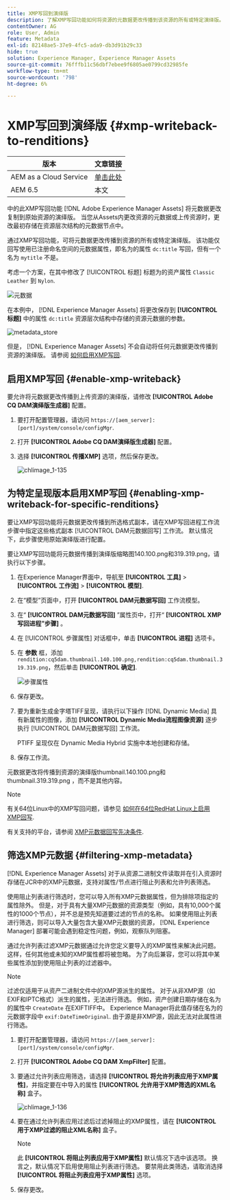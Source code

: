 ```yaml
---
title: XMP写回到演绎版
description: 了解XMP写回功能如何将资源的元数据更改传播到该资源的所有或特定演绎版。
contentOwner: AG
role: User, Admin
feature: Metadata
exl-id: 82148ae5-37e9-4fc5-ada9-db3d91b29c33
hide: true
solution: Experience Manager, Experience Manager Assets
source-git-commit: 76fffb11c56dbf7ebee9f6805ae0799cd32985fe
workflow-type: tm+mt
source-wordcount: '798'
ht-degree: 6%

---
```


# XMP写回到演绎版 {#xmp-writeback-to-renditions}

| 版本 | 文章链接 |
| -------- | ---------------------------- |
| AEM as a Cloud Service | [单击此处](https://experienceleague.adobe.com/docs/experience-manager-cloud-service/content/assets/admin/xmp-metadata.html?lang=en) |
| AEM 6.5 | 本文 |

中的此XMP写回功能 [!DNL Adobe Experience Manager Assets] 将元数据更改复制到原始资源的演绎版。 当您从Assets内更改资源的元数据或上传资源时，更改最初存储在资源层次结构的元数据节点中。

通过XMP写回功能，可将元数据更改传播到资源的所有或特定演绎版。 该功能仅回写使用已注册命名空间的元数据属性，即名为的属性 `dc:title` 写回，但有一个名为 `mytitle` 不是。

考虑一个方案，在其中修改了 [!UICONTROL 标题] 标题为的资产属性 `Classic Leather` 到 `Nylon`.

![元数据](assets/metadata.png)

在本例中， [!DNL Experience Manager Assets] 将更改保存到 **[!UICONTROL 标题]** 中的属性 `dc:title` 资源层次结构中存储的资源元数据的参数。

![metadata_store](assets/metadata_stored.png)

但是， [!DNL Experience Manager Assets] 不会自动将任何元数据更改传播到资源的演绎版。 请参阅 [如何启用XMP写回](#enable-xmp-writeback).

## 启用XMP写回 {#enable-xmp-writeback}

要允许将元数据更改传播到上传资源的演绎版，请修改 **[!UICONTROL Adobe CQ DAM演绎版生成器]** 配置。

1. 要打开配置管理器，请访问 `https://[aem_server]:[port]/system/console/configMgr`.
1. 打开 **[!UICONTROL Adobe CQ DAM演绎版生成器]** 配置。
1. 选择 **[!UICONTROL 传播XMP]** 选项，然后保存更改。

   ![chlimage_1-135](assets/chlimage_1-346.png)

## 为特定呈现版本启用XMP写回 {#enabling-xmp-writeback-for-specific-renditions}

要让XMP写回功能将元数据更改传播到所选格式副本，请在XMP写回进程工作流步骤中指定这些格式副本 [!UICONTROL DAM元数据回写] 工作流。 默认情况下，此步骤使用原始演绎版进行配置。

要让XMP写回功能将元数据传播到演绎版缩略图140.100.png和319.319.png，请执行以下步骤。

1. 在Experience Manager界面中，导航至 **[!UICONTROL 工具]** > **[!UICONTROL 工作流]** > **[!UICONTROL 模型]**.
1. 在“模型”页面中，打开 **[!UICONTROL DAM元数据写回]** 工作流模型。
1. 在“ **[!UICONTROL DAM元数据写回]** ”属性页中，打开“ **[!UICONTROL XMP写回进程”步骤]** 。
1. 在 [!UICONTROL 步骤属性] 对话框中，单击 **[!UICONTROL 进程]** 选项卡。
1. 在 **参数** 框，添加 `rendition:cq5dam.thumbnail.140.100.png,rendition:cq5dam.thumbnail.319.319.png`，然后单击 **[!UICONTROL 确定]**.

   ![步骤属性](assets/step_properties.png)

1. 保存更改。
1. 要为重新生成金字塔TIFF呈现，请执行以下操作 [!DNL Dynamic Media] 具有新属性的图像，添加 **[!UICONTROL Dynamic Media流程图像资源]** 逐步执行 [!UICONTROL DAM元数据写回] 工作流。

   PTIFF 呈现仅在 Dynamic Media Hybrid 实施中本地创建和存储。

1. 保存工作流。

元数据更改将传播到资源的演绎版thumbnail.140.100.png和thumbnail.319.319.png ，而不是其他内容。

>[!NOTE]
>
>有关64位Linux中的XMP写回问题，请参见 [如何在64位RedHat Linux上启用XMP回写](https://helpx.adobe.com/experience-manager/kb/enable-xmp-write-back-64-bit-redhat.html).
>
>有关支持的平台，请参阅 [XMP元数据回写先决条件](/help/sites-deploying/technical-requirements.md#requirements-for-aem-assets-xmp-metadata-write-back).

## 筛选XMP元数据 {#filtering-xmp-metadata}

[!DNL Experience Manager Assets] 对于从资源二进制文件读取并在引入资源时存储在JCR中的XMP元数据，支持对属性/节点进行阻止列表和允许列表筛选。

使用阻止列表进行筛选时，您可以导入所有XMP元数据属性，但为排除项指定的属性除外。 但是，对于具有大量XMP元数据的资源类型（例如，具有10,000个属性的1000个节点），并不总是预先知道要过滤的节点的名称。 如果使用阻止列表进行筛选，则可以导入大量包含大量XMP元数据的资源， [!DNL Experience Manager] 部署可能会遇到稳定性问题，例如，观察队列阻塞。

通过允许列表过滤XMP元数据通过允许您定义要导入的XMP属性来解决此问题。 这样，任何其他或未知的XMP属性都将被忽略。 为了向后兼容，您可以将其中某些属性添加到使用阻止列表的过滤器中。

>[!NOTE]
>
>过滤仅适用于从资产二进制文件中的XMP源派生的属性。 对于从非XMP源（如EXIF和IPTC格式）派生的属性，无法进行筛选。 例如，资产创建日期存储在名为的属性中 `CreateDate` 在EXIFTIFF中。 Experience Manager将此值存储在名为的元数据字段中 `exif:DateTimeOriginal`. 由于源是非XMP源，因此无法对此属性进行筛选。

1. 要打开配置管理器，请访问 `https://[aem_server]:[port]/system/console/configMgr`.
1. 打开 **[!UICONTROL Adobe CQ DAM XmpFilter]** 配置。
1. 要通过允许列表应用筛选，请选择 **[!UICONTROL 将允许列表应用于XMP属性]**，并指定要在中导入的属性 **[!UICONTROL 允许用于XMP筛选的XML名称]** 盒子。

   ![chlimage_1-136](assets/chlimage_1-347.png)

1. 要在通过允许列表应用过滤后过滤掉阻止的XMP属性，请在 **[!UICONTROL 用于XMP过滤的阻止XML名称]** 盒子。

   >[!NOTE]
   >
   >此 **[!UICONTROL 将阻止列表应用于XMP属性]** 默认情况下选中该选项。 换言之，默认情况下启用使用阻止列表进行筛选。 要禁用此类筛选，请取消选择 **[!UICONTROL 将阻止列表应用于XMP属性]** 选项。

1. 保存更改。
